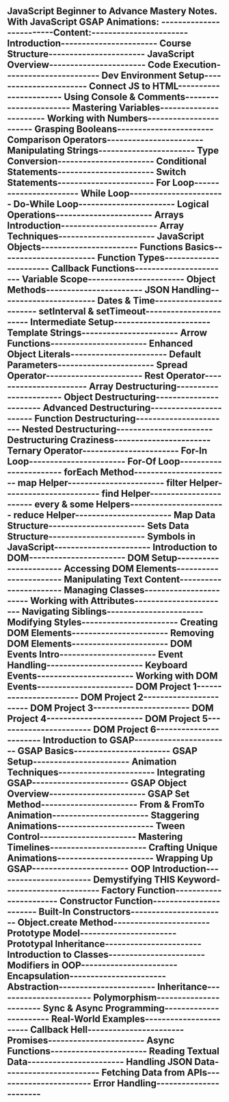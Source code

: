 JavaScript Beginner to Advance Mastery Notes. With JavaScript GSAP Animations:
-------------------------Content:-----------------------
Introduction-----------------------
Course Structure-----------------------
JavaScript Overview-----------------------
Code Execution-----------------------
Dev Environment Setup-----------------------
Connect JS to HTML-----------------------
Using Console & Comments-----------------------
Mastering Variables-----------------------
Working with Numbers-----------------------
Grasping Booleans-----------------------
Comparison Operators-----------------------
Manipulating Strings-----------------------
Type Conversion-----------------------
Conditional Statements-----------------------
Switch Statements-----------------------
For Loop-----------------------
While Loop-----------------------
Do-While Loop-----------------------
Logical Operations-----------------------
Arrays Introduction-----------------------
Array Techniques-----------------------
JavaScript Objects-----------------------
Functions Basics-----------------------
Function Types-----------------------
Callback Functions-----------------------
Variable Scope-----------------------
Object Methods-----------------------
JSON Handling-----------------------
Dates & Time-----------------------
setInterval & setTimeout-----------------------
Intermediate Setup-----------------------
Template Strings-----------------------
Arrow Functions-----------------------
Enhanced Object Literals-----------------------
Default Parameters-----------------------
Spread Operator-----------------------
Rest Operator-----------------------
Array Destructuring-----------------------
Object Destructuring-----------------------
Advanced Destructuring-----------------------
Function Destructuring-----------------------
Nested Destructuring-----------------------
Destructuring Craziness-----------------------
Ternary Operator-----------------------
For-In Loop-----------------------
For-Of Loop-----------------------
forEach Method-----------------------
map Helper-----------------------
filter Helper-----------------------
find Helper-----------------------
every & some Helpers-----------------------
reduce Helper-----------------------
Map Data Structure-----------------------
Sets Data Structure-----------------------
Symbols in JavaScript-----------------------
Introduction to DOM-----------------------
DOM Setup-----------------------
Accessing DOM Elements-----------------------
Manipulating Text Content-----------------------
Managing Classes-----------------------
Working with Attributes-----------------------
Navigating Siblings-----------------------
Modifying Styles-----------------------
Creating DOM Elements-----------------------
Removing DOM Elements-----------------------
DOM Events Intro-----------------------
Event Handling-----------------------
Keyboard Events-----------------------
Working with DOM Events-----------------------
DOM Project 1-----------------------
DOM Project 2-----------------------
DOM Project 3-----------------------
DOM Project 4-----------------------
DOM Project 5-----------------------
DOM Project 6-----------------------
Introduction to GSAP-----------------------
GSAP Basics-----------------------
GSAP Setup-----------------------
Animation Techniques-----------------------
Integrating GSAP-----------------------
GSAP Object Overview-----------------------
GSAP Set Method-----------------------
From & FromTo Animation-----------------------
Staggering Animations-----------------------
Tween Control-----------------------
Mastering Timelines-----------------------
Crafting Unique Animations-----------------------
Wrapping Up GSAP-----------------------
OOP Introduction-----------------------
Demystifying THIS Keyword-----------------------
Factory Function-----------------------
Constructor Function-----------------------
Built-In Constructors-----------------------
Object.create Method-----------------------
Prototype Model-----------------------
Prototypal Inheritance-----------------------
Introduction to Classes-----------------------
Modifiers in OOP-----------------------
Encapsulation-----------------------
Abstraction-----------------------
Inheritance-----------------------
Polymorphism-----------------------
Sync & Async Programming-----------------------
Real-World Examples-----------------------
Callback Hell-----------------------
Promises-----------------------
Async Functions-----------------------
Reading Textual Data-----------------------
Handling JSON Data-----------------------
Fetching Data from APIs-----------------------
Error Handling-----------------------
-------------------------------------------------------------------------------------------------------------------------------------------------------------------------------------------------------------------------------------
